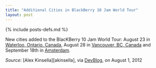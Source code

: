 ```yaml
---
title: "Additional Cities in BlackBerry 10 Jam World Tour"
layout: post
---
```

{% include posts-defs.md %}

New cities added to the BlacKBerry 10 Jam World Tour: August 23 in [Waterloo, Ontario, Canada](http://www.blackberryjamworldtour.com/kitchener-waterloo),
August 28 in [Vancouver, BC, Canada](http://www.blackberryjamworldtour.com/vancouver)
and September 18th in [Amsterdam](http://www.blackberryjamworldtour.com/amsterdam).

_Source_: [Alex Kinsella][akinsella], via [DevBlog](http://devblog.blackberry.com/2012/08/blackberry_10_jam_new_cities_august/), on August 1, 2012
